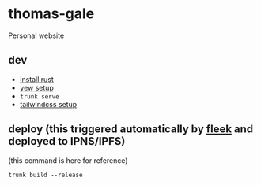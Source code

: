 # thomas-gale
Personal website

## dev
- [install rust](https://www.rust-lang.org/tools/install)
- [yew setup](https://yew.rs/docs/getting-started/introduction)
- `trunk serve`
- [tailwindcss setup](https://tailwindcss.com/blog/standalone-cli)

## deploy (this triggered automatically by [fleek](https://app.fleek.co/) and deployed to IPNS/IPFS)
(this command is here for reference)
```shell
trunk build --release
```
 

